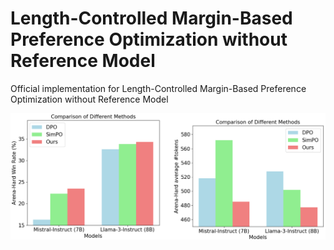 # Length-Controlled Margin-Based Preference Optimization without Reference Model

Official implementation for Length-Controlled Margin-Based Preference Optimization without Reference Model

<img src="./lmpo.png" width="1000px"></img>
